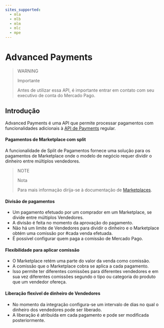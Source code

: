 ```yaml
---
sites_supported:
  - mla
  - mlb
  - mlm
  - mlc
  - mpe
---
```


# Advanced Payments

> WARNING
>
> Importante
>
> Antes de utilizar essa API, é importante entrar em contato com seu executivo de conta do Mercado Pago.

## Introdução

Advanced Payments é uma API que permite processar pagamentos com funcionalidades adicionais à [API de Payments](https://www.mercadopago.com.br/developers/pt/guides/payments/api/introduction/) regular.

#### Pagamentos de Marketplace com split

A funcionalidade de Split de Pagamentos fornece uma solução para os pagamentos de Marketplace onde o modelo de negócio requer dividir o dinheiro entre múltiplos vendedores.

> NOTE
>
> Nota
>
> Para mais informação dirija-se à documentação de [Marketplaces](https://www.mercadopago.com.br/developers/pt/guides/marketplace/api/introduction/).

#### Divisão de pagamentos

* Um pagamento efetuado por um comprador em um Marketplace, se divide entre múltiplos Vendedores.
* A divisão é feita no momento da aprovação do pagamento.
* Não há um limite de Vendedores para dividir o dinheiro e o Marketplace obtém uma comissão por #cada venda efetuada.
* É possível configurar quem paga a comissão de Mercado Pago.

#### Flexibilidade para aplicar comissão

* O Marketplace retém uma parte do valor da venda como comissão.
* A comissão que o Marketplace cobra se aplica a cada pagamento.
* Isso permite ter diferentes comissões para diferentes vendedores e em sua vez diferentes comissões segundo o tipo ou categoria do produto que um vendedor ofereça.

#### Liberação flexível de dinheiro de Vendedores

* No momento da integração configura-se um intervalo de dias no qual o dinheiro dos vendedores pode ser liberado.
* A liberação é atribuída em cada pagamento e pode ser modificada posteriormente.
